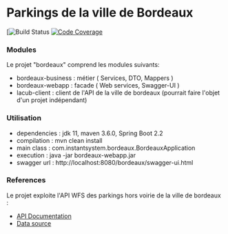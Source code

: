 # Parkings de la ville de Bordeaux

[![Build Status](https://github.com/flake9025/bordeaux-parkings/workflows/Java%20CI/badge.svg)
[![Code Coverage](https://codecov.io/github/flake9025/bordeaux-parkings/coverage.svg)](https://codecov.io/gh/flake9025/bordeaux-parkings)

### Modules
Le projet "bordeaux" comprend les modules suivants:

* bordeaux-business : métier ( Services, DTO, Mappers )
* bordeaux-webapp : facade ( Web services, Swagger-UI )
* lacub-client : client de l'API de la ville de bordeaux (pourrait faire l'objet d'un projet indépendant)

### Utilisation

* dependencies : jdk 11, maven 3.6.0, Spring Boot 2.2
* compilation : mvn clean install
* main class : com.instantsystem.bordeaux.BordeauxApplication
* execution : java -jar bordeaux-webapp.jar
* swagger url : http://localhost:8080/bordeaux/swagger-ui.html

### References
Le projet exploite l'API WFS des parkings hors voirie de la ville de bordeaux :

* [API Documentation](https://opendata.bordeaux-metropole.fr/explore/dataset/st_park_p/information/)
* [Data source](http://data.lacub.fr/wfs?key=9Y2RU3FTE8&SERVICE=WFS&VERSION=1.1.0&REQUEST=GetFeature&TYPENAME=ST_PARK_P&SRSNAME=EPSG:4326)

